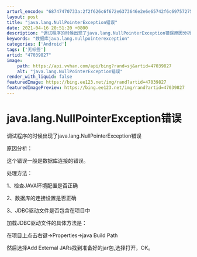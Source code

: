 ```yaml
---
arturl_encode: "68747470733a:2f2f626c6f672e6373646e2e6e65742f6c697572756971756e:2f61727469636c652f64657461696c732f3437303339383237"
layout: post
title: "java.lang.NullPointerException错误"
date: 2021-04-16 20:51:20 +0800
description: "调试程序的时候出现了java.lang.NullPointerException错误原因分析：这个错"
keywords: "数据库java.lang.nullpointerexception"
categories: ['Android']
tags: ['无标签']
artid: "47039827"
image:
    path: https://api.vvhan.com/api/bing?rand=sj&artid=47039827
    alt: "java.lang.NullPointerException错误"
render_with_liquid: false
featuredImage: https://bing.ee123.net/img/rand?artid=47039827
featuredImagePreview: https://bing.ee123.net/img/rand?artid=47039827
---
```


# java.lang.NullPointerException错误

调试程序的时候出现了java.lang.NullPointerException错误

原因分析：
  
这个错误一般是数据库连接的错误。
  
  

处理方法：
  
1、检查JAVA环境配置是否正确
  
2、数据库的连接设置是否正确
  
3、JDBC驱动文件是否包含在项目中
  
加载JDBC驱动文件的具体方法是：
  
在项目上点击右键->Properties->java Build Path
  
然后选择Add External JARs找到准备好的jar包,选择打开，OK。